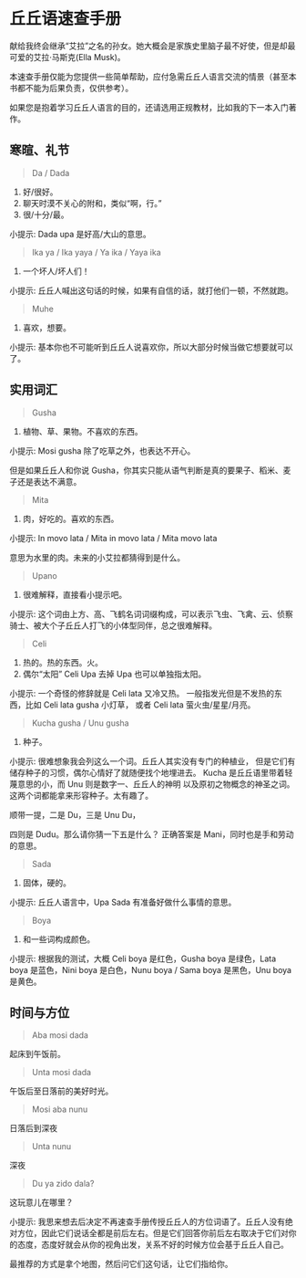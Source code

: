 # 丘丘语速查手册

献给我终会继承“艾拉”之名的孙女。她大概会是家族史里脑子最不好使，但是却最可爱的艾拉·马斯克(Ella Musk)。

本速查手册仅能为您提供一些简单帮助，应付急需丘丘人语言交流的情景（甚至本书都不能为后果负责，仅供参考）。 

如果您是抱着学习丘丘人语言的目的，还请选用正规教材，比如我的下一本入门著作。

## 寒暄、礼节

> Da / Dada

1. 好/很好。
2. 聊天时漠不关心的附和，类似“啊，行。”
3. 很/十分/最。

小提示: Dada upa 是好高/大山的意思。

> Ika ya / Ika yaya / Ya ika / Yaya ika

1. 一个坏人/坏人们！

小提示: 丘丘人喊出这句话的时候，如果有自信的话，就打他们一顿，不然就跑。

> Muhe

1. 喜欢，想要。

小提示: 基本你也不可能听到丘丘人说喜欢你，所以大部分时候当做它想要就可以了。

## 实用词汇

> Gusha

1. 植物、草、果物。不喜欢的东西。

小提示: Mosi gusha 除了吃草之外，也表达不开心。

但是如果丘丘人和你说 Gusha，你其实只能从语气判断是真的要果子、稻米、麦子还是表达不满意。

> Mita

1. 肉，好吃的。喜欢的东西。

小提示: In movo lata / Mita in movo lata / Mita movo lata 

意思为水里的肉。未来的小艾拉都猜得到是什么。

> Upano

1. 很难解释，直接看小提示吧。

小提示: 这个词由上方、高、飞鹤名词词缀构成，可以表示飞虫、飞禽、云、侦察骑士、被大个子丘丘人打飞的小体型同伴，总之很难解释。

> Celi

1. 热的。热的东西。火。
2. 偶尔“太阳” Celi Upa 去掉 Upa 也可以单独指太阳。

小提示: 一个奇怪的修辞就是 Celi lata 又冷又热。
一般指发光但是不发热的东西，比如 Celi lata gusha 小灯草，
或者 Celi lata 萤火虫/星星/月亮。

> Kucha gusha / Unu gusha

1. 种子。

小提示: 很难想象我会列这么一个词。丘丘人其实没有专门的种植业，
但是它们有储存种子的习惯，偶尔心情好了就随便找个地埋进去。
Kucha 是丘丘语里带着轻蔑意思的小，而 Unu 则是数字一、丘丘人的神明
以及原初之物概念的神圣之词。这两个词都能拿来形容种子。太有趣了。

顺带一提，二是 Du，三是 Unu Du，

四则是 Dudu。那么请你猜一下五是什么？
正确答案是 Mani，同时也是手和劳动的意思。


> Sada

1. 固体，硬的。

小提示: 丘丘人语言中，Upa Sada 有准备好做什么事情的意思。


> Boya

1. 和一些词构成颜色。

小提示: 根据我的测试，大概 Celi boya 是红色，Gusha boya 是绿色，Lata boya 是蓝色，Nini boya 是白色，Nunu boya / Sama boya 是黑色，Unu boya 是黄色。


## 时间与方位

> Aba mosi dada

起床到午饭前。

> Unta mosi dada

午饭后至日落前的美好时光。

> Mosi aba nunu

日落后到深夜

> Unta nunu

深夜

> Du ya zido dala?

这玩意儿在哪里？

小提示: 我思来想去后决定不再速查手册传授丘丘人的方位词语了。丘丘人没有绝对方位，因此它们说话全都是前后左右。但是它们回答你前后左右取决于它们对你的态度，态度好就会从你的视角出发，关系不好的时候方位会基于丘丘人自己。

最推荐的方式是拿个地图，然后问它们这句话，让它们指给你。
